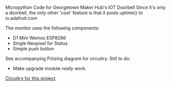 Micropython Code for Georgetown Maker Hub's IOT Doorbell
Since it's only a doorbell, the only other 'cool' feature is that it posts uptime() to io.adafruit.com

The monitor uses the following components:
  - D1 Mini Wemos ESP8266 
  - Single Neopixel for Status
  - Simple push button

See accompanying Fritzing diagram for circuitry.
Still to do:
  - Make upgrade module *really* work.
  
[Circuitry for this project](./Doorbell_bb.jpg)
